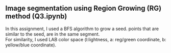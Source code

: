 ## Image segmentation using Region Growing (RG) method (Q3.ipynb)
In this assignment, I used a BFS algorithm to grow a seed. points that are similar to the seed, are in the same segment.  
For similarity, I used LAB color space (l:lightness, a: reg/green coordinate, b: yellow/blue coordinate).

